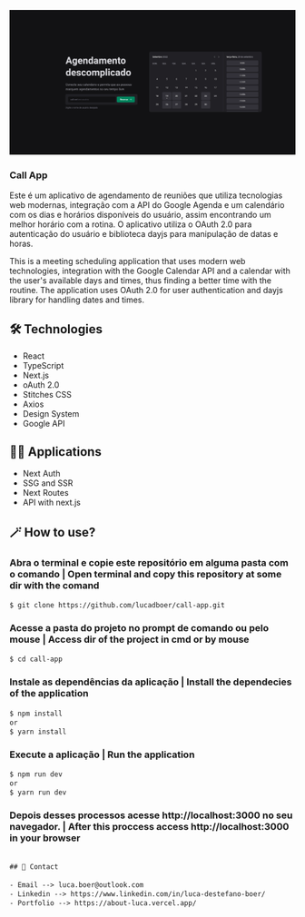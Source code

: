 ![preview](./.github/call-app.png)

### Call App

Este é um aplicativo de agendamento de reuniões que utiliza tecnologias web modernas, integração com a API do Google Agenda e um calendário com os dias e horários disponíveis do usuário, assim encontrando um melhor horário com a rotina. O aplicativo utiliza o OAuth 2.0 para autenticação do usuário e biblioteca dayjs para manipulação de datas e horas.

This is a meeting scheduling application that uses modern web technologies, integration with the Google Calendar API and a calendar with the user's available days and times, thus finding a better time with the routine. The application uses OAuth 2.0 for user authentication and dayjs library for handling dates and times.

## 🛠 Technologies

- React
- TypeScript
- Next.js
- oAuth 2.0
- Stitches CSS
- Axios
- Design System
- Google API

## 🧑‍💻 Applications

- Next Auth
- SSG and SSR
- Next Routes
- API with next.js

## 🪄 How to use?

### Abra o terminal e copie este repositório em alguma pasta com o comando | Open terminal and copy this repository at some dir with the comand
```
$ git clone https://github.com/lucadboer/call-app.git
```

### Acesse a pasta do projeto no prompt de comando ou pelo mouse | Access dir of the project in cmd or by mouse

```
$ cd call-app
```

### Instale as dependências da aplicação | Install the dependecies of the application

```
$ npm install
or
$ yarn install
```

### Execute a aplicação | Run the application

```
$ npm run dev
or
$ yarn run dev
```

### Depois desses processos acesse http://localhost:3000 no seu navegador. | After this proccess access http://localhost:3000 in your browser
```

## 💛 Contact

- Email --> luca.boer@outlook.com
- Linkedin --> https://www.linkedin.com/in/luca-destefano-boer/
- Portfolio --> https://about-luca.vercel.app/
